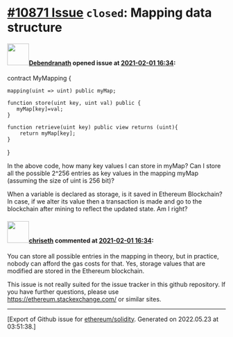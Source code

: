 # [\#10871 Issue](https://github.com/ethereum/solidity/issues/10871) `closed`: Mapping data structure

#### <img src="https://avatars.githubusercontent.com/u/46593425?u=1c69de244f9a39f32cc07daa021577e29ada51f8&v=4" width="50">[Debendranath](https://github.com/Debendranath) opened issue at [2021-02-01 16:34](https://github.com/ethereum/solidity/issues/10871):

contract MyMapping {

    mapping(uint => uint) public myMap;

    function store(uint key, uint val) public {
       myMap[key]=val;
    }

    function retrieve(uint key) public view returns (uint){
        return myMap[key];
    }
}

In the above code, how many key values I can store in myMap? Can I store all the possible 2^256 entries as key values in the mapping myMap (assuming the size of uint is 256 bit)?

When a variable is declared as storage, is it saved in Ethereum Blockchain? In case, if we alter its value then a transaction is made and go to the blockchain after mining to reflect the updated state. Am I right? 

#### <img src="https://avatars.githubusercontent.com/u/9073706?v=4" width="50">[chriseth](https://github.com/chriseth) commented at [2021-02-01 16:34](https://github.com/ethereum/solidity/issues/10871#issuecomment-770987933):

You can store all possible entries in the mapping in theory, but in practice, nobody can afford the gas costs for that.
Yes, storage values that are modified are stored in the Ethereum blockchain.

This issue is not really suited for the issue tracker in this github repository. If you have further questions, please use https://ethereum.stackexchange.com/ or similar sites.


-------------------------------------------------------------------------------



[Export of Github issue for [ethereum/solidity](https://github.com/ethereum/solidity). Generated on 2022.05.23 at 03:51:38.]
